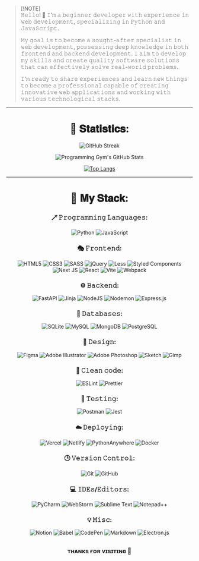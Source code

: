 > [!NOTE]\
> 𝙷𝚎𝚕𝚕𝚘! 👋 𝙸'𝚖 𝚊 𝚋𝚎𝚐𝚒𝚗𝚗𝚎𝚛 𝚍𝚎𝚟𝚎𝚕𝚘𝚙𝚎𝚛 𝚠𝚒𝚝𝚑 𝚎𝚡𝚙𝚎𝚛𝚒𝚎𝚗𝚌𝚎 𝚒𝚗 𝚠𝚎𝚋 𝚍𝚎𝚟𝚎𝚕𝚘𝚙𝚖𝚎𝚗𝚝, 𝚜𝚙𝚎𝚌𝚒𝚊𝚕𝚒𝚣𝚒𝚗𝚐 𝚒𝚗 𝙿𝚢𝚝𝚑𝚘𝚗 𝚊𝚗𝚍 𝙹𝚊𝚟𝚊𝚂𝚌𝚛𝚒𝚙𝚝.
> 
> 𝙼𝚢 𝚐𝚘𝚊𝚕 𝚒𝚜 𝚝𝚘 𝚋𝚎𝚌𝚘𝚖𝚎 𝚊 𝚜𝚘𝚞𝚐𝚑𝚝-𝚊𝚏𝚝𝚎𝚛 𝚜𝚙𝚎𝚌𝚒𝚊𝚕𝚒𝚜𝚝 𝚒𝚗 𝚠𝚎𝚋 𝚍𝚎𝚟𝚎𝚕𝚘𝚙𝚖𝚎𝚗𝚝, 𝚙𝚘𝚜𝚜𝚎𝚜𝚜𝚒𝚗𝚐 𝚍𝚎𝚎𝚙 𝚔𝚗𝚘𝚠𝚕𝚎𝚍𝚐𝚎 𝚒𝚗 𝚋𝚘𝚝𝚑 𝚏𝚛𝚘𝚗𝚝𝚎𝚗𝚍 𝚊𝚗𝚍 𝚋𝚊𝚌𝚔𝚎𝚗𝚍 𝚍𝚎𝚟𝚎𝚕𝚘𝚙𝚖𝚎𝚗𝚝. 𝙸 𝚊𝚒𝚖 𝚝𝚘 𝚍𝚎𝚟𝚎𝚕𝚘𝚙 𝚖𝚢 𝚜𝚔𝚒𝚕𝚕𝚜 𝚊𝚗𝚍 𝚌𝚛𝚎𝚊𝚝𝚎 𝚚𝚞𝚊𝚕𝚒𝚝𝚢 𝚜𝚘𝚏𝚝𝚠𝚊𝚛𝚎 𝚜𝚘𝚕𝚞𝚝𝚒𝚘𝚗𝚜 𝚝𝚑𝚊𝚝 𝚌𝚊𝚗 𝚎𝚏𝚏𝚎𝚌𝚝𝚒𝚟𝚎𝚕𝚢 𝚜𝚘𝚕𝚟𝚎 𝚛𝚎𝚊𝚕-𝚠𝚘𝚛𝚕𝚍 𝚙𝚛𝚘𝚋𝚕𝚎𝚖𝚜.
> 
> 𝙸'𝚖 𝚛𝚎𝚊𝚍𝚢 𝚝𝚘 𝚜𝚑𝚊𝚛𝚎 𝚎𝚡𝚙𝚎𝚛𝚒𝚎𝚗𝚌𝚎𝚜 𝚊𝚗𝚍 𝚕𝚎𝚊𝚛𝚗 𝚗𝚎𝚠 𝚝𝚑𝚒𝚗𝚐𝚜 𝚝𝚘 𝚋𝚎𝚌𝚘𝚖𝚎 𝚊 𝚙𝚛𝚘𝚏𝚎𝚜𝚜𝚒𝚘𝚗𝚊𝚕 𝚌𝚊𝚙𝚊𝚋𝚕𝚎 𝚘𝚏 𝚌𝚛𝚎𝚊𝚝𝚒𝚗𝚐 𝚒𝚗𝚗𝚘𝚟𝚊𝚝𝚒𝚟𝚎 𝚠𝚎𝚋 𝚊𝚙𝚙𝚕𝚒𝚌𝚊𝚝𝚒𝚘𝚗𝚜 𝚊𝚗𝚍 𝚠𝚘𝚛𝚔𝚒𝚗𝚐 𝚠𝚒𝚝𝚑 𝚟𝚊𝚛𝚒𝚘𝚞𝚜 𝚝𝚎𝚌𝚑𝚗𝚘𝚕𝚘𝚐𝚒𝚌𝚊𝚕 𝚜𝚝𝚊𝚌𝚔𝚜.

-------

<h1 align="center">🍃 𝐒𝐭𝐚𝐭𝐢𝐬𝐭𝐢𝐜𝐬:</h1>

<div class="stats" align="center">

![GitHub Streak](https://streak-stats.demolab.com?user=lumenpearson&theme=catppuccin-mocha&border_radius=20&date_format=M%20j%5B%2C%20Y%5D&mode=weekly&sideNums=FAB387&ring=74C7EC&fire=F38BA8&hide_border=true&dates=7F849C&sideLabels=CDD6F4&currStreakLabel=C6A0F6&currStreakNum=F38BA8&stroke=B4BEFE)

![Programming Gym's GitHub Stats](https://github-readme-stats.vercel.app/api?username=lumenpearson&hide=stars&count_private=true&show_icons=true&rank_icon=github&include_all_commits=true&show=reviews,prs_merged,prs_merged_percentage&border_radius=20&bg_color=1e1e2e&text_color=cdd6f4&icon_color=cba6f7&title_color=94e2d5&hide_border=true) 

[![Top Langs](https://github-readme-stats.vercel.app/api/top-langs/?username=lumenpearson&layout=compact&show_icons=true&border_radius=20&hide_border=true&theme=catppuccin_mocha)](https://github.com/anuraghazra/github-readme-stats)

</div>

-------

<h1 align="center">🔮 𝐌𝐲 𝐒𝐭𝐚𝐜𝐤:</h1>
  
<h3 align="center">🪄 𝙿𝚛𝚘𝚐𝚛𝚊𝚖𝚖𝚒𝚗𝚐 𝙻𝚊𝚗𝚐𝚞𝚊𝚐𝚎𝚜:</h3>
<p align="center">
<img alt="Python" src="https://img.shields.io/badge/python-3670A0?style=for-the-badge&logo=python&logoColor=ffdd54" />
<img alt="JavaScript" src="https://img.shields.io/badge/javascript-%23323330.svg?style=for-the-badge&logo=javascript&logoColor=%23F7DF1E" />
</p>

<h3 align="center">🎭 𝙵𝚛𝚘𝚗𝚝𝚎𝚗𝚍:</h3>
<p align="center">
<img alt="HTML5" src="https://img.shields.io/badge/html5-%23E34F26.svg?style=for-the-badge&logo=html5&logoColor=white" />
<img alt="CSS3" src="https://img.shields.io/badge/css3-%231572B6.svg?style=for-the-badge&logo=css3&logoColor=white" />
<img alt="SASS" src="https://img.shields.io/badge/SASS-hotpink.svg?style=for-the-badge&logo=SASS&logoColor=white" />
<img alt="jQuery" src="https://img.shields.io/badge/jquery-%230769AD.svg?style=for-the-badge&logo=jquery&logoColor=white" />
<img alt="Less" src="https://img.shields.io/badge/less-2B4C80?style=for-the-badge&logo=less&logoColor=white" />
<img alt="Styled Components" src="https://img.shields.io/badge/styled--components-DB7093?style=for-the-badge&logo=styled-components&logoColor=white" />
<img alt="Next JS" src="https://img.shields.io/badge/Next-black?style=for-the-badge&logo=next.js&logoColor=white" />
<img alt="React" src="https://img.shields.io/badge/react-%2320232a.svg?style=for-the-badge&logo=react&logoColor=%2361DAFB" />
<img alt="Vite" src="https://img.shields.io/badge/vite-%23646CFF.svg?style=for-the-badge&logo=vite&logoColor=white" />
<img alt="Webpack" src="https://img.shields.io/badge/webpack-%238DD6F9.svg?style=for-the-badge&logo=webpack&logoColor=black" />
</p>

<h3 align="center">⚙️ 𝙱𝚊𝚌𝚔𝚎𝚗𝚍:</h3>
<p align="center">
<img alt="FastAPI" src="https://img.shields.io/badge/FastAPI-005571?style=for-the-badge&logo=fastapi" />
<img alt="Jinja" src="https://img.shields.io/badge/jinja-white.svg?style=for-the-badge&logo=jinja&logoColor=black" />
<img alt="NodeJS" src="https://img.shields.io/badge/node.js-6DA55F?style=for-the-badge&logo=node.js&logoColor=white" />
<img alt="Nodemon" src="https://img.shields.io/badge/NODEMON-%23323330.svg?style=for-the-badge&logo=nodemon&logoColor=%BBDEAD" />
<img alt="Express.js" src="https://img.shields.io/badge/express.js-%23404d59.svg?style=for-the-badge&logo=express&logoColor=%2361DAFB" />
</p>

<h3 align="center">💾 𝙳𝚊𝚝𝚊𝚋𝚊𝚜𝚎𝚜:</h3>
<p align="center">
<img alt="SQLite" src="https://img.shields.io/badge/SQLite-%2307405e.svg?style=for-the-badge&logo=sqlite&logoColor=white" />
<img alt="MySQL" src="https://img.shields.io/badge/MySQL-%2300000f.svg?style=for-the-badge&logo=mysql&logoColor=white" />
<img alt="MongoDB" src="https://img.shields.io/badge/MongoDB-%234ea94b.svg?style=for-the-badge&logo=mongodb&logoColor=white" />
<img alt="PostgreSQL" src="https://img.shields.io/badge/PostgreSQL-%23316192.svg?style=for-the-badge&logo=postgresql&logoColor=white" />
</p>

<h3 align="center">🎨 𝙳𝚎𝚜𝚒𝚐𝚗:</h3>
<p align="center">
<img alt="Figma" src="https://img.shields.io/badge/figma-%23F24E1E.svg?style=for-the-badge&logo=figma&logoColor=white" />
<img alt="Adobe Illustrator" src="https://img.shields.io/badge/adobe%20illustrator-%23FF9A00.svg?style=for-the-badge&logo=adobe%20illustrator&logoColor=white" />
<img alt="Adobe Photoshop" src="https://img.shields.io/badge/adobe%20photoshop-%2331A8FF.svg?style=for-the-badge&logo=adobe%20photoshop&logoColor=white" />
<img alt="Sketch" src="https://img.shields.io/badge/Sketch-FFB387?style=for-the-badge&logo=sketch&logoColor=black" />
<img alt="Gimp" src="https://img.shields.io/badge/Gimp-657D8B?style=for-the-badge&logo=gimp&logoColor=FFFFFF" />
</p>

<h3 align="center">🧼 𝙲𝚕𝚎𝚊𝚗 𝚌𝚘𝚍𝚎:</h3>
<p align="center">
<img alt="ESLint" src="https://img.shields.io/badge/ESLint-4B3263?style=for-the-badge&logo=eslint&logoColor=white" />
<img alt="Prettier" src="https://img.shields.io/badge/prettier-000.svg?style=for-the-badge&logo=prettier" />
</p>

<h3 align="center">🧪 𝚃𝚎𝚜𝚝𝚒𝚗𝚐:</h3>
<p align="center">
<img alt="Postman" src="https://img.shields.io/badge/Postman-FF6C37?style=for-the-badge&logo=postman&logoColor=white" />
<img alt="Jest" src="https://img.shields.io/badge/-jest-%23C21325?style=for-the-badge&logo=jest&logoColor=white" />
</p>

<h3 align="center">☁️ 𝙳𝚎𝚙𝚕𝚘𝚢𝚒𝚗𝚐:</h3>
<p align="center">
<img alt="Vercel" src="https://img.shields.io/badge/vercel-%23000000.svg?style=for-the-badge&logo=vercel&logoColor=white" />
<img alt="Netlify" src="https://img.shields.io/badge/netlify-%23000000.svg?style=for-the-badge&logo=netlify&logoColor=#00C7B7" />
<img alt="PythonAnywhere" src="https://img.shields.io/badge/pythonanywhere-%232F9FD7.svg?style=for-the-badge&logo=pythonanywhere&logoColor=151515" />
<img alt="Docker" src="https://img.shields.io/badge/docker-%230db7ed.svg?style=for-the-badge&logo=docker&logoColor=white" />
</p>

<h3 align="center">🕒 𝚅𝚎𝚛𝚜𝚒𝚘𝚗 𝙲𝚘𝚗𝚝𝚛𝚘𝚕:</h3>
<p align="center">
<img alt="Git" src="https://img.shields.io/badge/git-%23F05033.svg?style=for-the-badge&logo=git&logoColor=white" />
<img alt="GitHub" src="https://img.shields.io/badge/github-%23121011.svg?style=for-the-badge&logo=github&logoColor=white" />
</p>

<h3 align="center">💻 𝙸𝙳𝙴𝚜/𝙴𝚍𝚒𝚝𝚘𝚛𝚜:</h3>
<p align="center">
<img alt="PyCharm" src="https://img.shields.io/badge/pycharm-143?style=for-the-badge&logo=pycharm&logoColor=black&color=black&labelColor=green" />
<img alt="WebStorm" src="https://img.shields.io/badge/webstorm-143?style=for-the-badge&logo=webstorm&logoColor=white&color=black" />
<img alt="Sublime Text" src="https://img.shields.io/badge/sublime_text-%23575757.svg?style=for-the-badge&logo=sublime-text&logoColor=important" />
<img alt="Notepad++" src="https://img.shields.io/badge/Notepad++-90E59A.svg?style=for-the-badge&logo=notepad%2b%2b&logoColor=black" />
</p>

<h3 align="center">💡 𝙼𝚒𝚜𝚌:</h3>
<p align="center">
<img alt="Notion" src="https://img.shields.io/badge/Notion-%23000000.svg?style=for-the-badge&logo=notion&logoColor=white" />
<img alt="Babel" src="https://img.shields.io/badge/Babel-F9DC3e?style=for-the-badge&logo=babel&logoColor=black" />
<img alt="CodePen" src="https://img.shields.io/badge/CodePen-white?style=for-the-badge&logo=codepen&logoColor=black" />
<img alt="Markdown" src="https://img.shields.io/badge/markdown-%23000000.svg?style=for-the-badge&logo=markdown&logoColor=white" />
<img alt="Electron.js" src="https://img.shields.io/badge/Electron-191970?style=for-the-badge&logo=Electron&logoColor=white" />
</p>

##

<h3 align="center" text-align="center">ᴛʜᴀɴᴋs ғᴏʀ ᴠɪsɪᴛɪɴɢ 💖</h3>
